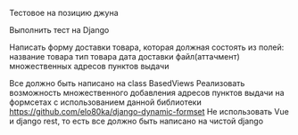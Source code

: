 Тестовое на позицию джуна

Выполнить тест на Django

Написать форму доставки товара, которая должная состоять из полей:
название товара
тип товара
дата доставки
файл(аттачмент)
множественных адресов пунктов выдачи

Все должно быть написано на class BasedViews
Реализовать возможность множественного добавления адресов пунктов выдачи на формсетах с использованием данной библиотеки https://github.com/elo80ka/django-dynamic-formset
Не использовать Vue и django rest, то есть все должно быть написано на чистой django

